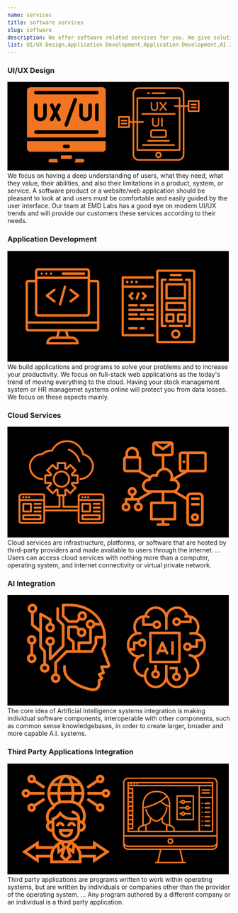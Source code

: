 ```yaml
---
name: services
title: software services
slug: software
description: We offer software related services for you. We give solutions to your web related problems and other applications
list: UI/UX Design,Application Development,Application Development,AI Integration,Third Party Applications Integration
---
```


### UI/UX Design

![ui/uxdesign](software/uiux1.png)
We focus on having a deep understanding of users, what they need, what they value, their abilities, and also their limitations in a product, system, or service. A software product or a website/web application should be pleasant to look at and users must be comfortable and easily guided by the user interface. Our team at EMD Labs has a good eye on modern UI/UX trends and will provide our customers these services according to their needs.

### Application Development

![aplicationdevelopment](software/appdev.png)
We build applications and programs to solve your problems and to increase your productivity. We focus on full-stack web applications as the today's trend of moving everything to the cloud. Having your stock management system or HR managemet systems online will protect you from data losses. We focus on these aspects mainly.

### Cloud Services

![cloud](software/cloud.png)
Cloud services are infrastructure, platforms, or software that are hosted by third-party providers and made available to users through the internet. … Users can access cloud services with nothing more than a computer, operating system, and internet connectivity or virtual private network.

### AI Integration

![ai-integration](software/ai.png)
The core idea of Artificial Intelligence systems integration is making individual software components, interoperable with other components, such as common sense knowledgebases, in order to create larger, broader and more capable A.I. systems.

### Third Party Applications Integration

![thirdparty-app-dev](software/thirdparty.png)
Third party applications are programs written to work within operating systems, but are written by individuals or companies other than the provider of the operating system. … Any program authored by a different company or an individual is a third party application.
